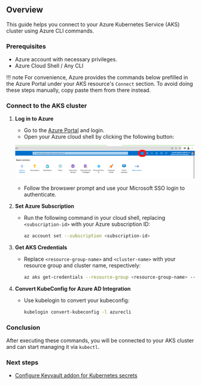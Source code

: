 ## Overview
This guide helps you connect to your Azure Kubernetes Service (AKS) cluster using Azure CLI commands.

### Prerequisites
- Azure account with necessary privileges.
- Azure Cloud Shell / Any CLI

!!! note
    For convenience, Azure provides the commands below prefilled in the Azure Portal under your AKS resource's `Connect` section. To avoid doing these steps manually, copy paste them from there instead.

### Connect to the AKS cluster

1. **Log in to Azure**
    - Go to the [Azure Portal](https://portal.azure.com/) and login.
    - Open your Azure cloud shell by clicking the following button:
    
    ![Azure Cloud Shell](../media/cloudshell.png)

    - Follow the browswer prompt and use your Microsoft SSO login to authenticate. 

2. **Set Azure Subscription**
    - Run the following command in your cloud shell, replacing `<subscription-id>` with your Azure subscription ID:
      ```bash
      az account set --subscription <subscription-id>
      ```

3. **Get AKS Credentials**
    - Replace `<resource-group-name>` and `<cluster-name>` with your resource group and cluster name, respectively:
      ```bash
      az aks get-credentials --resource-group <resource-group-name> --name <cluster-name>
      ```

4. **Convert KubeConfig for Azure AD Integration**
    - Use kubelogin to convert your kubeconfig:
      ```bash
      kubelogin convert-kubeconfig -l azurecli
      ```

### Conclusion
After executing these commands, you will be connected to your AKS cluster and can start managing it via `kubectl`.

### Next steps

- [Configure Keyvault addon for Kubernetes secrets](./4.%20Secrets%20integration.md)
